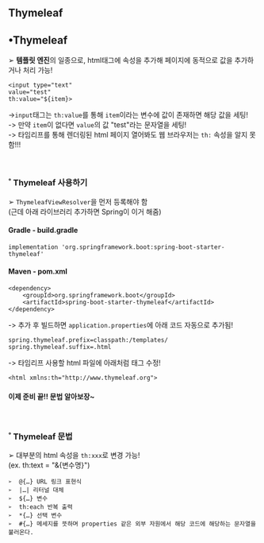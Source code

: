 Thymeleaf 
-----

## •Thymeleaf 
➢ **템플릿 엔진**의 일종으로, html태그에 속성을 추가해 페이지에 동적으로 값을 추가하거나 처리 가능!  

```
<input type="text"
value="test"
th:value="${item}>
```
->`input`태그는 `th:value`를 통해 `item`이라는 변수에 값이 존재하면 해당 값을 세팅!  
-> 만약 `item`이 없다면 `value`의 값 "test"라는 문자열을 세팅!  
-> 타임리프를 통해 렌더링된 html 페이지 열어봐도 웹 브라우저는 `th:` 속성을 알지 못함!!!  

&nbsp;  

### ˚ Thymeleaf 사용하기  
➢ `ThymeleafViewResolver`을 먼저 등록해야 함  
(근데 아래 라이브러리 추가하면 Spring이 이거 해줌)  

#### Gradle - build.gradle  
```
implementation 'org.springframework.boot:spring-boot-starter-thymeleaf'
```

#### Maven - pom.xml  
```
<dependency>
    <groupId>org.springframework.boot</groupId>
    <artifactId>spring-boot-starter-thymeleaf</artifactId>
</dependency>
``` 

-> 추가 후 빌드하면 `application.properties`에 아래 코드 자동으로 추가됨!  

```
spring.thymeleaf.prefix=classpath:/templates/
spring.thymeleaf.suffix=.html
```

-> 타임리프 사용할 html 파일에 아래처럼 태그 수정!  
```
<html xmlns:th="http://www.thymeleaf.org">
```
#### 이제 준비 끝!! 문법 알아보장~  

&nbsp;  

### ˚ Thymeleaf 문법  
➢ 대부분의 html 속성을 `th:xxx`로 변경 가능!  
(ex. th:text = "&{변수명}")  
```
➢  @{…} URL 링크 표현식
➢  |…| 리터널 대체
➢  ${…} 변수
➢  th:each 반복 출력
➢  *{…} 선택 변수
➢  #{…} 메세지를 뜻하며 properties 같은 외부 자원에서 해당 코드에 해당하는 문자열을 불러온다.
```
